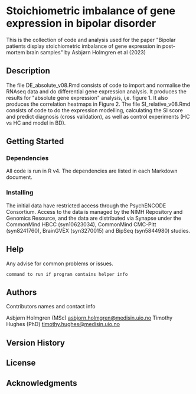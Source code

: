 # Stoichiometric imbalance of gene expression in bipolar disorder

This is the collection of code and analysis used for the paper 
"Bipolar patients display stoichiometric imbalance of gene expression in post-mortem brain samples" 
by Asbjørn Holmgren et al (2023)

## Description
The file DE_absolute_v08.Rmd consists of code to import and normalise the RNAseq data and do differential gene expression analysis. 
It produces the results for "absolute gene expression" analysis, i,e. figure 1. It also produces the correlation heatmaps in Figure 2.
The file SI_relative_v08.Rmd consists of code to do the expression modelling, calculating the SI score and predict diagnosis (cross validation), 
as well as control experiments (HC vs HC and model in BD). 


## Getting Started

### Dependencies

All code is run in R v4. The dependencies are listed in each Markdown document. 

### Installing

The initial data have restricted access through the PsychENCODE Consortium. Access to the data is managed by the NIMH Repository and Genomics Resource, 
and the data are distributed via Synapse under the CommonMind HBCC (syn10623034), CommonMind CMC-Pitt (syn8241760), 
BrainGVEX (syn3270015) and BipSeq (syn5844980) studies.


## Help

Any advise for common problems or issues.
```
command to run if program contains helper info
```

## Authors

Contributors names and contact info

Asbjørn Holmgren (MSc)
asbjorn.holmgren@medisin.uio.no
Timothy Hughes (PhD)
timothy.hughes@medisin.uio.no

## Version History



## License


## Acknowledgments
